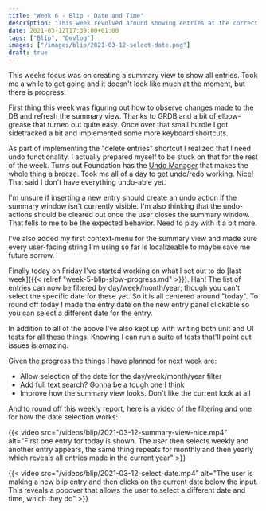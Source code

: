 ```yaml
---
title: "Week 6 - Blip - Date and Time"
description: "This week revolved around showing entries at the correct date and time"
date: 2021-03-12T17:39:00+01:00
tags: ["Blip", "Devlog"]
images: ["/images/blip/2021-03-12-select-date.png"]
draft: true
---
```


This weeks focus was on creating a summary view to show all entries. Took me a while to get going and it doesn't look like much at the moment, but there is progress!<!--more-->

First thing this week was figuring out how to observe changes made to the DB and refresh the summary view. Thanks to GRDB and a bit of elbow-grease that turned out quite easy. Once over that small hurdle I got sidetracked a bit and implemented some more keyboard shortcuts.

As part of implementing the "delete entries" shortcut I realized that I need undo functionality. I actually prepared myself to be stuck on that for the rest of the week. Turns out Foundation has the [Undo Manager](https://developer.apple.com/documentation/foundation/undomanager) that makes the whole thing a breeze. Took me all of a day to get undo/redo working. Nice! That said I don't have everything undo-able yet.

I'm unsure if inserting a new entry should create an undo action if the summary window isn't currently visible. I'm also thinking that the undo-actions should be cleared out once the user closes the summary window. That fells to me to be the expected behavior. Need to play with it a bit more.

I've also added my first context-menu for the summary view and made sure every user-facing string I'm using so far is localizeable to maybe save me future sorrow.

Finally today on Friday I've started working on what I set out to do [last week]({{< relref "week-5-blip-slow-progress.md" >}}). Hah! The list of entries can now be filtered by day/week/month/year; though you can't select the specific date for these yet. So it is all centered around "today". To round off today I made the entry date on the new entry panel clickable so you can select a different date for the entry.

In addition to all of the above I've also kept up with writing both unit and UI tests for all these things. Knowing I can run a suite of tests that'll point out issues is amazing.

Given the progress the things I have planned for next week are:

- Allow selection of the date for the day/week/month/year filter
- Add full text search? Gonna be a tough one I think
- Improve how the summary view looks. Don't like the current look at all

And to round off this weekly report, here is a video of the filtering and one for how the date selection works:

{{< video src="/videos/blip/2021-03-12-summary-view-nice.mp4" alt="First one entry for today is shown. The user then selects weekly and another entry appears, the same thing repeats for monthly and then yearly which reveals all entries made in the current year" >}}

{{< video src="/videos/blip/2021-03-12-select-date.mp4" alt="The user is making a new blip entry and then clicks on the current date below the input. This reveals a popover that allows the user to select a different date and time, which they do" >}}

